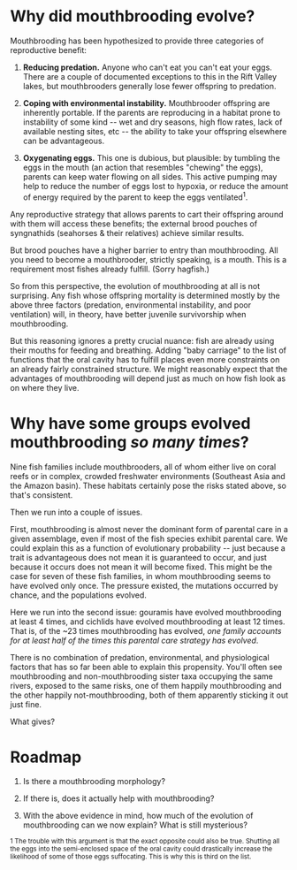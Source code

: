 # Why did mouthbrooding evolve?

Mouthbrooding has been hypothesized to provide three categories of reproductive benefit:

1. **Reducing predation.** Anyone who can't eat you can't eat your eggs. There are a couple of documented exceptions to this in the Rift Valley lakes, but mouthbrooders generally lose fewer offspring to predation.

2. **Coping with environmental instability.** Mouthbrooder offspring are inherently portable. If the parents are reproducing in a habitat prone to instability of some kind -- wet and dry seasons, high flow rates, lack of available nesting sites, etc -- the ability to take your offspring elsewhere can be advantageous.

3. **Oxygenating eggs.** This one is dubious, but plausible: by tumbling the eggs in the mouth (an action that resembles "chewing" the eggs), parents can keep water flowing on all sides. This active pumping may help to reduce the number of eggs lost to hypoxia, or reduce the amount of energy required by the parent to keep the eggs ventilated<sup>1</sup>.

Any reproductive strategy that allows parents to cart their offspring around with them will access these benefits; the external brood pouches of syngnathids (seahorses & their relatives) achieve similar results.

But brood pouches have a higher barrier to entry than mouthbrooding. All you need to become a mouthbrooder, strictly speaking, is a mouth. This is a requirement most fishes already fulfill. (Sorry hagfish.)

So from this perspective, the evolution of mouthbrooding at all is not surprising. Any fish whose offspring mortality is determined mostly by the above three factors (predation, environmental instability, and poor ventilation) will, in theory, have better juvenile survivorship when mouthbrooding.

But this reasoning ignores a pretty crucial nuance: fish are already using their mouths for feeding and breathing. Adding "baby carriage" to the list of functions that the oral cavity has to fulfill places even more constraints on an already fairly constrained structure. We might reasonably expect that the advantages of mouthbrooding will depend just as much on how fish look as on where they live.

# Why have some groups evolved mouthbrooding *so many times*?

Nine fish families include mouthbrooders, all of whom either live on coral reefs or in complex, crowded freshwater environments (Southeast Asia and the Amazon basin). These habitats certainly pose the risks stated above, so that's consistent.

Then we run into a couple of issues.

First, mouthbrooding is almost never the dominant form of parental care in a given assemblage, even if most of the fish species exhibit parental care. We could explain this as a function of evolutionary probability -- just because a trait is advantageous does not mean it is guaranteed to occur, and just because it occurs does not mean it will become fixed. This might be the case for seven of these fish families, in whom mouthbrooding seems to have evolved only once. The pressure existed, the mutations occurred by chance, and the populations evolved.

Here we run into the second issue: gouramis have evolved mouthbrooding at least 4 times, and cichlids have evolved mouthbrooding at least 12 times. That is, of the ~23 times mouthbrooding has evolved, *one family accounts for at least half of the times this parental care strategy has evolved*.

There is no combination of predation, environmental, and physiological factors that has so far been able to explain this propensity. You'll often see mouthbrooding and non-mouthbrooding sister taxa occupying the same rivers, exposed to the same risks, one of them happily mouthbrooding and the other happily not-mouthbrooding, both of them apparently sticking it out just fine.

What gives?

# Roadmap

1. Is there a mouthbrooding morphology?

2. If there is, does it actually help with mouthbrooding?

3. With the above evidence in mind, how much of the evolution of mouthbrooding can we now explain? What is still mysterious?



<sup>1 The trouble with this argument is that the exact opposite could also be true. Shutting all the eggs into the semi-enclosed space of the oral cavity could drastically increase the likelihood of some of those eggs suffocating. This is why this is third on the list.</sup>
